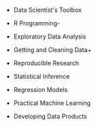* Data Scientist's Toolbox

* R Programming-


* Exploratory Data Analysis
* Getting and Cleaning Data+

* Reproducible Research

* Statistical Inference

* Regression Models
* Practical Machine Learning
* Developing Data Products